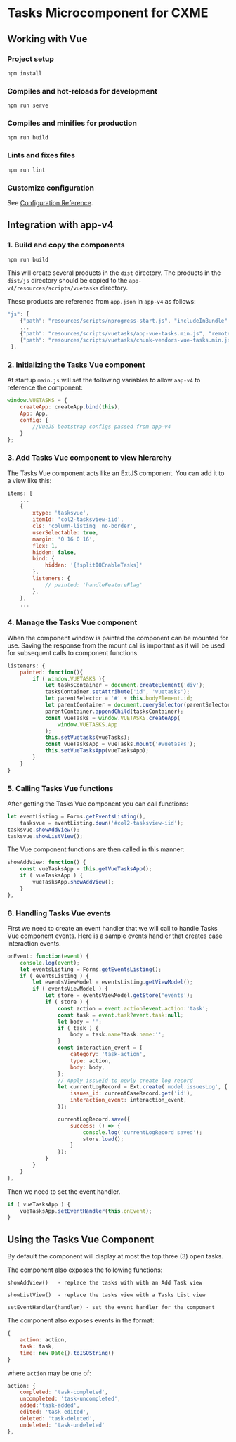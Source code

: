 # Tasks Microcomponent for CXME
                       
## Working with Vue

### Project setup
```
npm install
```

### Compiles and hot-reloads for development
```
npm run serve
```

### Compiles and minifies for production
```
npm run build
```

### Lints and fixes files
```
npm run lint
```

### Customize configuration
See [Configuration Reference](https://cli.vuejs.org/config/).

## Integration with app-v4

### 1. Build and copy the components

```npm run build```

This will create several products in the `dist` 
directory. The products in the `dist/js` directory 
should be copied to the 
`app-v4/resources/scripts/vuetasks` directory.

These products are reference from `app.json` in `app-v4`
as follows:

```js
"js": [
    {"path": "resources/scripts/nprogress-start.js", "includeInBundle": false},
    ...
    {"path": "resources/scripts/vuetasks/app-vue-tasks.min.js", "remote": false},
    {"path": "resources/scripts/vuetasks/chunk-vendors-vue-tasks.min.js", "remote": false},
 ],
```
  
### 2. Initializing the Tasks Vue component

At startup `main.js` will set the following variables to allow
`aap-v4` to reference the component:

```js
window.VUETASKS = {
    createApp: createApp.bind(this),
    App: App,
    config: {
        //VueJS bootstrap configs passed from app-v4
    }
};
```

### 3. Add Tasks Vue component to view hierarchy

The Tasks Vue component acts like an ExtJS component. You
can add it to a view like this:

```js    
items: [
    ...
    {
        xtype: 'tasksvue',
        itemId: 'col2-tasksview-iid',
        cls: 'column-listing  no-border',
        userSelectable: true,
        margin: '0 16 0 16',
        flex: 1,
        hidden: false,
        bind: {
            hidden: '{!splitIOEnableTasks}'
        },
        listeners: {
            // painted: 'handleFeatureFlag'
        },
    },
    ...
```

### 4. Manage the Tasks Vue component
                                  
When the component window is painted the component can be 
mounted for use. Saving the response from the mount call is 
important as it will be used for subsequent calls to 
component functions.

```js
listeners: {
    painted: function(){
        if ( window.VUETASKS ){
            let tasksContainer = document.createElement('div');
            tasksContainer.setAttribute('id', 'vuetasks');
            let parentSelector = '#' + this.bodyElement.id;
            let parentContainer = document.querySelector(parentSelector);
            parentContainer.appendChild(tasksContainer);
            const vueTasks = window.VUETASKS.createApp(
                window.VUETASKS.App
            );
            this.setVuetasks(vueTasks);
            const vueTasksApp = vueTasks.mount('#vuetasks');
            this.setVueTasksApp(vueTasksApp);
        }
    }
}

```

### 5. Calling Tasks Vue functions
                     
After getting the Tasks Vue component you can call 
functions:

```js
let eventListing = Forms.getEventsListing(),
    tasksvue = eventListing.down('#col2-tasksview-iid');
tasksvue.showAddView();
tasksvue.showListView();

```
The Vue component functions are then called in this manner:

```js
showAddView: function() {
    const vueTasksApp = this.getVueTasksApp();
    if ( vueTasksApp ) {
        vueTasksApp.showAddView();
    }
},
```

### 6. Handling Tasks Vue events
    
First we need to create an event handler that we will call to
handle Tasks Vue component events. Here is a sample events
handler that creates case interaction events.
     
```js 
onEvent: function(event) {
    console.log(event);
    let eventsListing = Forms.getEventsListing();
    if ( eventsListing ) {
        let eventsViewModel = eventsListing.getViewModel();
        if ( eventsViewModel ) {
            let store = eventsViewModel.getStore('events');
            if ( store ) {
                const action = event.action?event.action:'task';
                const task = event.task?event.task:null;
                let body = '';
                if ( task ) {
                    body = task.name?task.name:'';
                }
                const interaction_event = {
                    category: 'task-action',
                    type: action,
                    body: body,
                };
                // Apply issueId to newly create log record
                let currentLogRecord = Ext.create('model.issuesLog', {
                    issues_id: currentCaseRecord.get('id'),
                    interaction_event: interaction_event,
                });

                currentLogRecord.save({
                    success: () => {
                        console.log('currentLogRecord saved');
                        store.load();
                    }
                });
            }
        }
    }
},
```

Then we need to set the event handler.

```js
if ( vueTasksApp ) {
    vueTasksApp.setEventHandler(this.onEvent);
}
```

## Using the Tasks Vue Component

By default the component will display at most the top 
three (3) open tasks. 

The component also exposes the following functions:

    showAddView()   - replace the tasks with with an Add Task view
 
    showListView()  - replace the tasks view with a Tasks List view

    setEventHandler(handler) - set the event handler for the component

The component also exposes events in the format:

```js
{
    action: action,
    task: task,
    time: new Date().toISOString()
}
```

where `action` may be one of:

```js
action: {
    completed: 'task-completed',
    uncompleted: 'task-uncompleted',
    added:'task-added',
    edited: 'task-edited',
    deleted: 'task-deleted',
    undeleted: 'task-undeleted'
},
```
